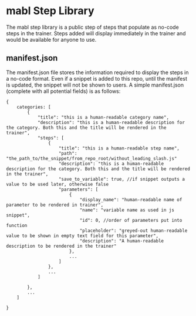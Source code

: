 # mabl Step Library

The mabl step library is a public step of steps that populate as no-code steps in the trainer. Steps added will display immediately in the trainer and would be available for anyone to use.

## manifest.json

The manifest.json file stores the information required to display the steps in a no-code format. Even if a snippet is added to this repo, until the manifest is updated, the snippet will not be shown to users. A simple manifest.json (complete with all potential fields) is as follows:

```
{
    categories: [
        {
            "title": "this is a human-readable category name",
            "description": "this is a human-readable description for the category. Both this and the title will be rendered in the trainer",
            "steps": [
                {
                    "title": "this is a human-readable step name",
                    "path": "the_path_to/the_snippet/from_repo_root/without_leading_slash.js"
                    "description": "this is a human-readable description for the category. Both this and the title will be rendered in the trainer",
                    "save_to_variable": true, //if snippet outputs a value to be used later, otherwise false
                    "parameters": [
                        {
                            "display_name": "human-readable name of parameter to be rendered in trainer",
                            "name": "variable name as used in js snippet",
                            "id": 0, //order of parameters put into function
                            "placeholder": "greyed-out human-readable value to be shown in empty text field for this parameter",
                            "description": "A human-readable description to be rendered in the trainer"
                        },
                        ...
                    ]
                },
                ...
            ]

        },
        ...
    ]

}
```
